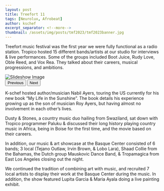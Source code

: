 ```yaml
---
layout: post
title: Treefort 11
tags: [Neurolux, Afrobeat]
author: kschef
excerpt_separator: <!--more-->
thumbnail: /assets/img/posts/tmf2023/tmf2023banner.jpg
---
```


Treefort music festival was the first year we were fully functional as a radio station. Tropico hosted 15 different bands/artists at our studio for interviews & live performances. Some of the groups included Boot Juice, Rudy Love, Oble Reed, and Vox Rea. They talked about their careers, musical progressions, and ambitions.

<div class="slideshow-container">
    <div class="slideshow">
        <img src="" alt="Slideshow Image" />
    </div>
    <div class="slideshow-nav">
        <button onclick="previousImage()">Previous</button>
        <button onclick="nextImage()">Next</button>
    </div>
</div>

K-schef hosted author/musician Nabil Ayers, touring the US currently for his new book “My Life in the Sunshine”. The book details his experience growing up as the son of musician Roy Ayers, but having almost no involvement in each other’s lives.

Dusty & Stones, a country music duo hailing from Swaziland, sat down with Tropico programmer Paluku & discussed their long history playing country music in Africa, being in Boise for the first time, and the movie based on their careers.

In addition, our music & art showcase at the Basque Center consisted of 6 bands; 3 local (Tejano Outlaw, Irvin Brown, & Lobo Lara), Shaad Collie from the Bahamas, the Dutch group Mauskovic Dance Band, & Tropamagica from East Los Angeles closing out the night.

We continued the tradition of combining art with music, and recruited 7 local artists to display their work at the Basque Center during the music. In addition, the show featured Lupita Garcia & Maria Ayala doing a live painting exhibit.

<script>
  // Array of image paths
  var images = [
      "/assets/img/posts/tmf2023/IMG_0148.jpeg",
      "/assets/img/posts/tmf2023/P1480416.jpeg",
      "/assets/img/posts/tmf2023/P1480149.jpeg",
      "/assets/img/posts/tmf2023/P1480091.jpeg",
      "/assets/img/posts/tmf2023/P1470824.jpeg",
      "/assets/img/posts/tmf2023/P1470687.jpeg",
      "/assets/img/posts/tmf2023/P1470346.jpeg",
      "/assets/img/posts/tmf2023/P1470317.jpeg",
      "/assets/img/posts/tmf2023/P1470301.jpeg",
      "/assets/img/posts/tmf2023/P1470265.jpeg",
      "/assets/img/posts/tmf2023/P1110461.jpeg",
      "/assets/img/posts/tmf2023/P1110267.jpeg",
      "/assets/img/posts/tmf2023/P1110173.jpeg",
      "/assets/img/posts/tmf2023/P1110152.jpeg"
  ];

  var currentIndex = 0;
  var imgElement = document.querySelector('.slideshow img');

  function changeImage() {
      imgElement.src = images[currentIndex];
      imgElement.classList.add('active');
  }

  function nextImage() {
      imgElement.classList.remove('active');
      currentIndex++;
      if (currentIndex >= images.length) {
          currentIndex = 0;
      }
      changeImage();
  }

  function previousImage() {
      imgElement.classList.remove('active');
      currentIndex--;
      if (currentIndex < 0) {
          currentIndex = images.length - 1;
      }
      changeImage();
  }

  changeImage();
</script>
